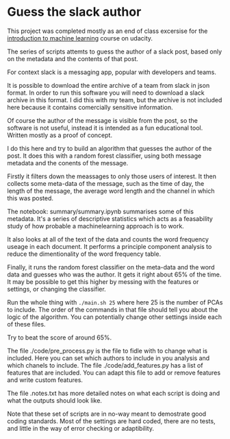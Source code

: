 # Guess the slack author

This project was completed mostly as an end of class excersise for the [introduction to machine learning](https://eu.udacity.com/course/intro-to-machine-learning--ud120) course on udacity.

The series of scripts attemts to guess the author of a slack post, based only on the metadata and the contents of that post.

For context slack is a messaging app, popular with developers and teams.

It is possible to download the entire archive of a team from slack in json format. In order to run this software you will need to download a slack archive in this format. I did this with my team, but the archive is not included here because it contains comercially sensitive information.

Of course the author of the message is visible from the post, so the software is not useful, instead it is intended as a fun educational tool. Written mostly as a proof of concept.

I do this here and try to build an algorithm that guesses the author of the post.
It does this with a random forest classifier, using both message metadata and the conents of the message.

Firstly it filters down the meassages to only those users of interest. It then collects some meta-data of the message, such as the time of day, the length of the message, the average word length and the channel in which this was posted.

The notebook: summary/summary.ipynb summarises some of this metadata. It's a series of descriptive statistics which acts as a feasability study of how probable a machinelearning approach is to work.

It also looks at all of the text of the data and counts the word frequency useage in each document. It performs a principle component analysis to reduce the dimentionality of the word frequency table.

Finally, it runs the random forest classifier on the meta-data and the word data and guesses who was the author. It gets it right about 65% of the time. It may be possible to get this higher by messing with the features or settings, or changing the classifier.

Run the whole thing with `./main.sh 25` where here 25 is the number of PCAs to include. The order of the commands in that file should tell you about the logic of the algorithm. You can potentially change other settings inside each of these files.

Try to beat the score of around 65%.

The file ./code/pre_process.py is the file to fidle with to change what is included. Here you can set which authors to include in you analysis and which chanels to include. The file ./code/add_features.py has a list of features that are included. You can adapt this file to add or remove features and write custom features.

The file .notes.txt has more detailed notes on what each script is doing and what the outputs should look like.

Note that these set of scripts are in no-way meant to demostrate good coding standards. Most of the settings are hard coded, there are no tests, and little in the way of error checking or adaptibility.